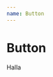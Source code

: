 ```yaml
---
name: Button
---
```


# Button

<base-knobs src="./components.json" name="base-button">
<base-button>Halla</base-button>
</base-knobs>
